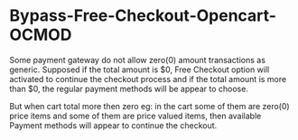 # Bypass-Free-Checkout-Opencart-OCMOD

Some payment gateway do not allow zero(0) amount transactions as generic. Supposed if the total amount is $0, Free Checkout option will activated to continue the checkout process and if the total amount is more than $0, the regular payment methods will be appear to choose.

But when cart total more then zero eg: in the cart some of them are zero(0) price items and some of them are price valued items, then available Payment methods will appear to continue the checkout.
